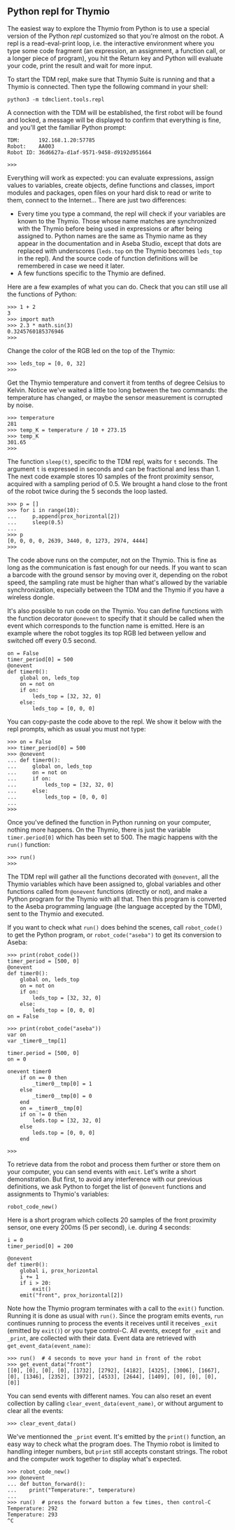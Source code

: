 
## Python repl for Thymio

The easiest way to explore the Thymio from Python is to use a special version of the Python _repl_ customized so that you're almost on the robot. A repl is a read-eval-print loop, i.e. the interactive environment where you type some code fragment (an expression, an assignment, a function call, or a longer piece of program), you hit the Return key and Python will evaluate your code, print the result and wait for more input.

To start the TDM repl, make sure that Thymio Suite is running and that a Thymio is connected. Then type the following command in your shell:
```
python3 -m tdmclient.tools.repl
```

A connection with the TDM will be established, the first robot will be found and locked, a message will be displayed to confirm that everything is fine, and you'll get the familiar Python prompt:
```
TDM:      192.168.1.20:57785
Robot:    AA003
Robot ID: 36d6627a-d1af-9571-9458-d9192d951664

>>>
```

Everything will work as expected: you can evaluate expressions, assign values to variables, create objects, define functions and classes, import modules and packages, open files on your hard disk to read or write to them, connect to the Internet... There are just two differences:
- Every time you type a command, the repl will check if your variables are known to the Thymio. Those whose name matches are synchronized with the Thymio before being used in expressions or after being assigned to. Python names are the same as Thymio name as they appear in the documentation and in Aseba Studio, except that dots are replaced with underscores (`leds.top` on the Thymio becomes `leds_top` in the repl). And the source code of function definitions will be remembered in case we need it later.
- A few functions specific to the Thymio are defined.

Here are a few examples of what you can do. Check that you can still use all the functions of Python:
```
>>> 1 + 2
3
>>> import math
>>> 2.3 * math.sin(3)
0.3245760185376946
>>>
```

Change the color of the RGB led on the top of the Thymio:
```
>>> leds_top = [0, 0, 32]
>>>
```

Get the Thymio temperature and convert it from tenths of degree Celsius to Kelvin. Notice we've waited a little too long between the two commands: the temperature has changed, or maybe the sensor measurement is corrupted by noise.
```
>>> temperature
281
>>> temp_K = temperature / 10 + 273.15
>>> temp_K
301.65
>>>
```

The function `sleep(t)`, specific to the TDM repl, waits for `t` seconds. The argument `t` is expressed in seconds and can be fractional and less than 1. The next code example stores 10 samples of the front proximity sensor, acquired with a sampling period of 0.5. We brought a hand close to the front of the robot twice during the 5 seconds the loop lasted.
```
>>> p = []
>>> for i in range(10):
...     p.append(prox_horizontal[2])
...     sleep(0.5)
...
>>> p
[0, 0, 0, 0, 2639, 3440, 0, 1273, 2974, 4444]
>>>
```

The code above runs on the computer, not on the Thymio. This is fine as long as the communication is fast enough for our needs. If you want to scan a barcode with the ground sensor by moving over it, depending on the robot speed, the sampling rate must be higher than what's allowed by the variable synchronization, especially between the TDM and the Thymio if you have a wireless dongle.

It's also possible to run code on the Thymio. You can define functions with the function decorator `@onevent` to specify that it should be called when the event which corresponds to the function name is emitted. Here is an example where the robot toggles its top RGB led between yellow and switched off every 0.5 second.
```
on = False
timer_period[0] = 500
@onevent
def timer0():
    global on, leds_top
    on = not on
    if on:
        leds_top = [32, 32, 0]
    else:
        leds_top = [0, 0, 0]
```

You can copy-paste the code above to the repl. We show it below with the repl prompts, which as usual you must not type:
```
>>> on = False
>>> timer_period[0] = 500
>>> @onevent
... def timer0():
...     global on, leds_top
...     on = not on
...     if on:
...         leds_top = [32, 32, 0]
...     else:
...         leds_top = [0, 0, 0]
...
>>>
```

Once you've defined the function in Python running on your computer, nothing more happens. On the Thymio, there is just the variable `timer.period[0]` which has been set to 500. The magic happens with the `run()` function:
```
>>> run()
>>>
```

The TDM repl will gather all the functions decorated with `@onevent`, all the Thymio variables which have been assigned to, global variables and other functions called from `@onevent` functions (directly or not), and make a Python program for the Thymio with all that. Then this program is converted to the Aseba programming language (the language accepted by the TDM), sent to the Thymio and executed.

If you want to check what `run()` does behind the scenes, call `robot_code()` to get the Python program, or `robot_code("aseba")` to get its conversion to Aseba:
```
>>> print(robot_code())
timer_period = [500, 0]
@onevent
def timer0():
    global on, leds_top
    on = not on
    if on:
        leds_top = [32, 32, 0]
    else:
        leds_top = [0, 0, 0]
on = False

>>> print(robot_code("aseba"))
var on
var _timer0__tmp[1]

timer.period = [500, 0]
on = 0

onevent timer0
    if on == 0 then
        _timer0__tmp[0] = 1
    else
        _timer0__tmp[0] = 0
    end
    on = _timer0__tmp[0]
    if on != 0 then
        leds.top = [32, 32, 0]
    else
        leds.top = [0, 0, 0]
    end

>>>
```

To retrieve data from the robot and process them further or store them on your computer, you can send events with `emit`. Let's write a short demonstration. But first, to avoid any interference with our previous definitions, we ask Python to forget the list of `@onevent` functions and assignments to Thymio's variables:
```
robot_code_new()
```

Here is a short program which collects 20 samples of the front proximity sensor, one every 200ms (5 per second), i.e. during 4 seconds:
```
i = 0
timer_period[0] = 200

@onevent
def timer0():
    global i, prox_horizontal
    i += 1
    if i > 20:
        exit()
    emit("front", prox_horizontal[2])
```

Note how the Thymio program terminates with a call to the `exit()` function. Running it is done as usual with `run()`. Since the program emits events, `run` continues running to process the events it receives until it receives `_exit` (emitted by `exit()`) or you type control-C. All events, except for `_exit` and `_print`, are collected with their data. Event data are retrieved with `get_event_data(event_name)`:
```
>>> run()  # 4 seconds to move your hand in front of the robot
>>> get_event_data("front")
[[0], [0], [0], [0], [1732], [2792], [4182], [4325], [3006], [1667], [0], [1346], [2352], [3972], [4533], [2644], [1409], [0], [0], [0], [0]]
```

You can send events with different names. You can also reset an event collection by calling `clear_event_data(event_name)`, or without argument to clear all the events:
```
>>> clear_event_data()
```

We've mentionned the `_print` event. It's emitted by the `print()` function, an easy way to check what the program does. The Thymio robot is limited to handling integer numbers, but `print` still accepts constant strings. The robot and the computer work together to display what's expected.
```
>>> robot_code_new()
>>> @onevent
... def button_forward():
...    print("Temperature:", temperature)
...
>>> run()  # press the forward button a few times, then control-C
Temperature: 292
Temperature: 293
^C
```
